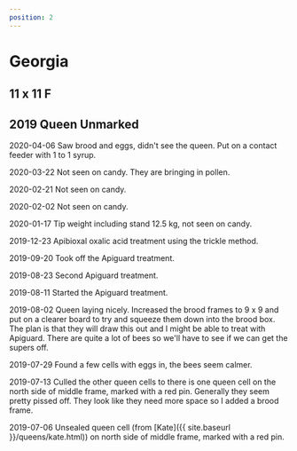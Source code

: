 ```yaml
---
position: 2
---
```

# Georgia
## 11 x 11 F
## 2019 Queen Unmarked 

2020-04-06 Saw brood and eggs, didn't see the queen.  Put on a contact feeder with 1 to 1 syrup.

2020-03-22 Not seen on candy.  They are bringing in pollen.

2020-02-21 Not seen on candy.

2020-02-02 Not seen on candy.

2020-01-17 Tip weight including stand 12.5 kg, not seen on candy.

2019-12-23 Apibioxal oxalic acid treatment using the trickle method.

2019-09-20 Took off the Apiguard treatment.

2019-08-23 Second Apiguard treatment.

2019-08-11 Started the Apiguard treatment.

2019-08-02 Queen laying nicely.  Increased the brood frames to 9 x 9 and put on a clearer board to try and squeeze them down into the brood box.  The plan is that they will draw this out and I might be able to treat with Apiguard.  There are quite a lot of bees so we'll have to see if we can get the supers off.

2019-07-29 Found a few cells with eggs in, the bees seem calmer.

2019-07-13 Culled the other queen cells to there is one queen cell on the north side of middle frame, marked with a red pin.  Generally they seem pretty pissed off.  They look like they need more space so I added a brood frame.

2019-07-06 Unsealed queen cell (from [Kate]({{ site.baseurl }}/queens/kate.html)) on north side of middle frame, marked with a red pin. 
